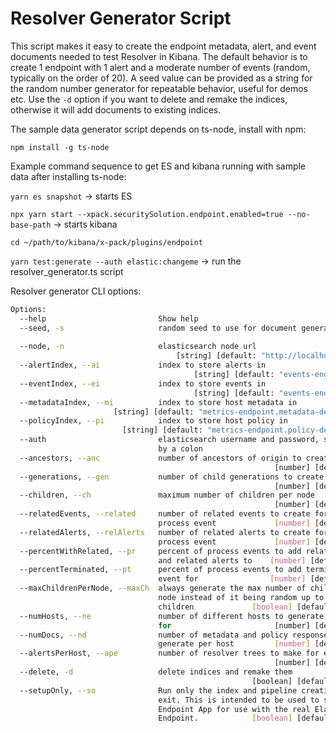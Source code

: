 # Resolver Generator Script

This script makes it easy to create the endpoint metadata, alert, and event documents needed to test Resolver in Kibana.
The default behavior is to create 1 endpoint with 1 alert and a moderate number of events (random, typically on the order of 20).
A seed value can be provided as a string for the random number generator for repeatable behavior, useful for demos etc.
Use the `-d` option if you want to delete and remake the indices, otherwise it will add documents to existing indices.

The sample data generator script depends on ts-node, install with npm:

`npm install -g ts-node`

Example command sequence to get ES and kibana running with sample data after installing ts-node:

`yarn es snapshot` -> starts ES

`npx yarn start --xpack.securitySolution.endpoint.enabled=true --no-base-path` -> starts kibana

`cd ~/path/to/kibana/x-pack/plugins/endpoint`

`yarn test:generate --auth elastic:changeme` -> run the resolver_generator.ts script

Resolver generator CLI options:

```bash
Options:
  --help                         Show help                             [boolean]
  --seed, -s                     random seed to use for document generator
                                                                        [string]
  --node, -n                     elasticsearch node url
                                     [string] [default: "http://localhost:9200"]
  --alertIndex, --ai             index to store alerts in
                                         [string] [default: "events-endpoint-1"]
  --eventIndex, --ei             index to store events in
                                         [string] [default: "events-endpoint-1"]
  --metadataIndex, --mi          index to store host metadata in
                       [string] [default: "metrics-endpoint.metadata-default-1"]
  --policyIndex, --pi            index to store host policy in
                         [string] [default: "metrics-endpoint.policy-default-1"]
  --auth                         elasticsearch username and password, separated
                                 by a colon                             [string]
  --ancestors, --anc             number of ancestors of origin to create
                                                           [number] [default: 3]
  --generations, --gen           number of child generations to create
                                                           [number] [default: 3]
  --children, --ch               maximum number of children per node
                                                           [number] [default: 3]
  --relatedEvents, --related     number of related events to create for each
                                 process event             [number] [default: 5]
  --relatedAlerts, --relAlerts   number of related alerts to create for each
                                 process event             [number] [default: 5]
  --percentWithRelated, --pr     percent of process events to add related events
                                 and related alerts to    [number] [default: 30]
  --percentTerminated, --pt      percent of process events to add termination
                                 event for                [number] [default: 30]
  --maxChildrenPerNode, --maxCh  always generate the max number of children per
                                 node instead of it being random up to the max
                                 children             [boolean] [default: false]
  --numHosts, --ne               number of different hosts to generate alerts
                                 for                       [number] [default: 1]
  --numDocs, --nd                number of metadata and policy response doc to
                                 generate per host         [number] [default: 5]
  --alertsPerHost, --ape         number of resolver trees to make for each host
                                                           [number] [default: 1]
  --delete, -d                   delete indices and remake them
                                                      [boolean] [default: false]
  --setupOnly, --so              Run only the index and pipeline creation then
                                 exit. This is intended to be used to set up the
                                 Endpoint App for use with the real Elastic
                                 Endpoint.            [boolean] [default: false]
```
